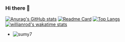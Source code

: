 ### Hi there 👋

<!--
**xdlbw/xdlbw** is a ✨ _special_ ✨ repository because its `README.md` (this file) appears on your GitHub profile.

Here are some ideas to get you started:

- 🔭 I’m currently working on ...
- 🌱 I’m currently learning ...
- 👯 I’m looking to collaborate on ...
- 🤔 I’m looking for help with ...
- 💬 Ask me about ...
- 📫 How to reach me: ...
- 😄 Pronouns: ...
- ⚡ Fun fact: ...
-->
[![Anurag's GitHub stats](https://github-readme-stats.vercel.app/api?username=xdlbw&show_icons=true&theme=tokyonight)](https://github.com/xdlbw/github-readme-stats)
[![Readme Card](https://github-readme-stats.vercel.app/api/pin/?username=xdlbw&repo=JJJJinx&show_icons=true&theme=tokyonight)](https://github.com/xdlbw/github-readme-stats)
[![Top Langs](https://github-readme-stats.vercel.app/api/top-langs/?username=xdlbw&theme=tokyonight&layout=compact)](https://github.com/xdlbw/github-readme-stats)
[![willianrod's wakatime stats](https://github-readme-stats.vercel.app/api/wakatime?username=cute&theme=tokyonight&v=2)](https://github.com/xdlbw/github-readme-stats)

+ ![sumy7](https://komarev.com/ghpvc/?username=xdlbw)
